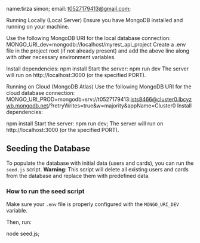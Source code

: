 name:tirza simon;
email: t0527179413@gmail.com;

Running Locally (Local Server)
Ensure you have MongoDB installed and running on your machine.

Use the following MongoDB URI for the local database connection:
MONGO_URI_dev=mongodb://localhost/myrest_api_project
Create a .env file in the project root (if not already present) and add the above line along with other necessary environment variables.

Install dependencies:
npm install
Start the server:
npm run dev
The server will run on http://localhost:3000 (or the specified PORT).

Running on Cloud (MongoDB Atlas)
Use the following MongoDB URI for the cloud database connection:
MONGO_URI_PROD=mongodb+srv://t0527179413:ists8466@cluster0.lbcyzwb.mongodb.net/?retryWrites=true&w=majority&appName=Cluster0
Install dependencies:

npm install
Start the server:
npm run dev;
The server will run on http://localhost:3000 (or the specified PORT).

## Seeding the Database

To populate the database with initial data (users and cards), you can run the `seed.js` script. **Warning**: This script will delete all existing users and cards from the database and replace them with predefined data.

### How to run the seed script

Make sure your `.env` file is properly configured with the `MONGO_URI_DEV` variable.

Then, run:

node seed.js;




